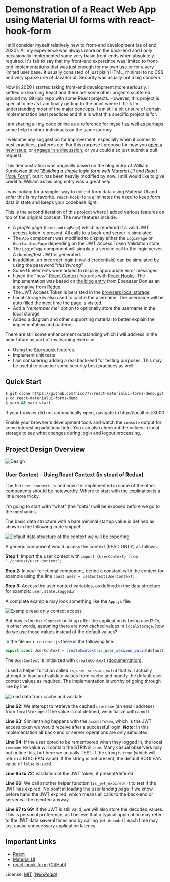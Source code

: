 # Demonstration of a React Web App using Material UI forms with react-hook-form

I still consider myself relatively new to front-end development (as of end 2020). All my experience was always more on the back-end and I only occasionally implemented some very basic front-ends when absolutely required. It's fair to say that my front-end expereince was limited to front-end implementations that was just enough for my own use or for a very limited user base. It usually consisted of just plain HTML, minimal to no CSS and very sparse use of JavaScript. Security was usually not a big concern. 

Now in 2020 I started taking front-end development more seriously. I settled on learning React and there are some other projects scattered around my GitHub repo with some React projects. However, this project is special to me as I am finally getting to the point where I think I'm understanding most of the major concepts. I am still a bit unsure of certain implementation best practices and this is what this specific project is for.

I am sharing all my code online as a reference for myself as well as perhaps some help to other individuals on the same journey.

I welcome any suggestion for improvement, especially when it comes to best-practices, patterns etc. For this purpose I propose for now you [open a new issue](https://github.com/nicc777/react-materialui-forms-demo/issues), or [engage in a discussion](https://github.com/nicc777/react-materialui-forms-demo/discussions), or you could also just submit a pull request.

This demonstration was originally based on the blog entry of William Kurniawan titled "_[Building a simple login form with Material UI and React Hook Form](https://www.williamkurniawan.com/blog/building-a-simple-login-form-with-material-ui-and-react-hook-form)_", but it has been heavily modified by now. I still would like to give credit to William as his blog entry was a great help.

I was looking for a simpler way to collect form data using Material UI and sofar this is my favorite. `react-hook-form` eliminates the need to keep form data in state and keeps your codebase light.

This is the second iteration of this project where I added various features on top of the original concept. The new features include:

* A _profile_ page (`UserLandingPage`) which is rendered if a valid JWT access token is present. All calls to a back-end server is simulated.
* The `App` component was modified to display either the `LoginPage` or `UserLandingPage` depending on the JWT Access Token Validation state
* The `LoginPage` component will simulate a service call to the login server. A dummy/test JWT is generated.
* In addition, an incorrect login (invalid credentials) can be simulated by using the password "_thisiswrong_"
* Some UI elements were added to display appropriate error messages
* I used the "new" [React Context](https://reactjs.org/docs/context.html) features with [React Hooks](https://reactjs.org/docs/hooks-intro.html). The implementation was based on [the blog entry](https://blog.logrocket.com/use-hooks-and-context-not-react-and-redux/) from Ebenezer Don as an alternative from Redux.
* The JWT Access Token is persisted in the [browsers local storage](https://developer.mozilla.org/en-US/docs/Web/API/Window/localStorage).
* Local storage is also used to cache the username. The username will be auto filled the next time the page is visited.
* Add a "_remember me_" option to optionally store the username in the local storage
* Added a diagram and other supporting material to better explain the implementation and patterns

There are still some enhancement outstanding which I will address in the near future as part of my learning exercise:

* Using the [Storybook](https://storybook.js.org/docs/react/get-started/introduction) features.
* Implement unit tests
* I am considering adding a real back-end for testing purposes. This may be useful to practice some security best practices as well.

## Quick Start

```bash
$ git clone https://github.com/nicc777/react-materialui-forms-demo.git
$ cd react-materialui-forms-demo
$ yarn && yarn start
```

If your browser did not automatically open, navigate to http://localhost:3000 

Enable your browser's development tools and watch the `console` output for some interesting additional info. You can also checkout the values in local storage to see what changes during login and logout processing.

## Project Design Overview

![Design](./docs/images/react-materialui-forms-demo.png)

### User Context - Using React Context (in stead of Redux)

The file `user-context.js` and how it is implemented in some of the other components should be noteworthy. Where to start with the explination is a little more tricky.

I'm going to start with "what" (the "data") will be exposed before we go to the mechanics.

The basic data structure with a bare minimal startup value is defined as shown in the following code snippet:

![Default data structure of the context we will be exporting](./docs/images/snippet-01.png)

A generic component would access the context (READ ONLY) as follows:

**Step 1:** Import the user context with `import {UserContext} from './context/user-context';`

**Step 2:** In your functional component, define a constant with the context for example using the line `const user = useContext(UserContext);`

**Step 3:** Access the user context variables, as defined in the data structure for example: `user.state.loggedIn`

A complete example may look something like the `App.js` file:

![Example read only context access](./docs/images/snippet-02.png)

But how is the `UserContext` build up after the application is being used? Or, in other words, assuming there are now cached values in `localStorage`, how do we use those values instead of the default values?

In the file `user-context.js` there is the following line:

```javascript
export const UserContext = createContext(is_user_session_valid(default_user_context));
```

The `UserContext` is initialized with `createContext` ([documentation](https://reactjs.org/docs/context.html#reactcreatecontext)).

I used a helper function called `is_user_session_valid` that will actually attempt to load and validate values from cache and modify the default user context values as required. The implementation is worthy of going through line by line:

![Load data from cache and validate](./docs/images/snippet-03.png)

**Line 62:** We attempt to retrieve the cached `username` (an email address) from `localStorage`. If the value is not defined, we initialize with a `null`

**Line 63:** Similar thing happens with the `accessToken`, which is the JWT access token we would receive after a successful login. **_Note:_** In this implementation all back-end or server operations are only simulated.

**Line 64:** If the user opted to be remembered when they logged in, the local `rememberMe` value will contain the STRING `true`. Many casual observers may not notice this, but here we actually TEST if the string is `true` (which will return a BOOLEAN value). If the string is not present, the default BOOLEAN value of `false` is used.

**Line 65 to 72:** Validation of the JWT token, if present/defined

**Line 66:** We call another helper function (`is_jwt_expired()`) to test if the JWT has expired. No point in loading the user landing page if we know before hand the JWT expired, which means all calls to the back-end or server will be rejected anyway.

**Line 67 to 69:** If the JWT is still valid, we will also store the decoded values. This is personal preference, as I believe that a typical application may refer to the JWT data several times and by calling `jwt_decode()` each time may just cause unnecessary application latency.

## Important Links

* [React](https://reactjs.org/)
* [Material UI](https://material-ui.com/)
* [react-hook-form](https://react-hook-form.com/) ([GitHub](https://github.com/react-hook-form/react-hook-form))

License: [MIT](https://raw.githubusercontent.com/nicc777/react-materialui-forms-demo/main/LICENSE) (_[WikiPedia](https://en.wikipedia.org/wiki/MIT_License)_)

